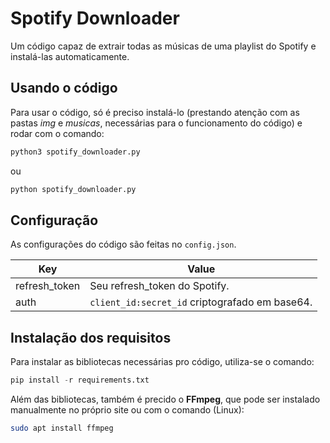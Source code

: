 # Spotify Downloader

Um código capaz de extrair todas as músicas de uma playlist do Spotify e instalá-las automaticamente.
## Usando o código

Para usar o código, só é preciso instalá-lo (prestando atenção com as pastas *img* e *musicas*, necessárias para o funcionamento do código) e rodar com o comando:

```bash
python3 spotify_downloader.py
```

ou

```bash
python spotify_downloader.py
```

## Configuração

As configurações do código são feitas no `config.json`.

| Key           | Value                                    |
|---------------|------------------------------------------|
| refresh_token | Seu refresh_token do Spotify.            |
| auth          |  `client_id:secret_id` criptografado em base64. |

## Instalação dos requisitos

Para instalar as bibliotecas necessárias pro código, utiliza-se o comando:

```python
pip install -r requirements.txt
```

Além das bibliotecas, também é precido o **FFmpeg**, que pode ser instalado manualmente no próprio site ou com o comando (Linux):

```bash
sudo apt install ffmpeg
```
